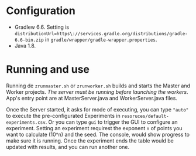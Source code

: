 # Configuration

- Gradlew 6.6. Setting is `distributionUrl=https\://services.gradle.org/distributions/gradle-6.6-bin.zip` in `gradle/wrapper/gradle-wrapper.properties`.
- Java 1.8.

# Running and use

Running de `zrunmaster.sh` or `zrunworker.sh` builds and starts the Master and Worker projects. *The server must be running before launching the workers*.
App's entry point are at MasterServer.java and WorkerServer.java files.

Once the Server started, it asks for mode of executing, you can type `"auto"`
to execute the pre-configurated Experiments in `resoruces/default-experiments.csv`. Or you can type `gui` to trigger the GUI to configure an experiment. Setting an experiment requirest the exponent `n` of points you want to calculate (10^n) and the seed. The console, would show progress to make sure it is running. Once the experiment ends the table would be updated with
results, and you can run another one.
